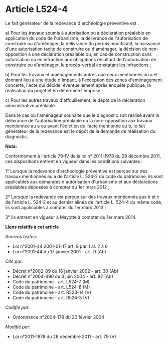 # Article L524-4

Le fait générateur de la redevance d'archéologie préventive est :

a) Pour les travaux soumis à autorisation ou à déclaration préalable en application du code de l'urbanisme,  la délivrance de
l'autorisation de construire ou d'aménager, la  délivrance du permis modificatif, la naissance d'une autorisation tacite  de
construire ou d'aménager, la décision de non-opposition à une  déclaration préalable ou, en cas de construction sans
autorisation ou en  infraction aux obligations résultant de l'autorisation de construire ou  d'aménager, le procès-verbal
constatant les infractions ; 

b) Pour les travaux et aménagements autres que ceux mentionnés au a et donnant lieu à une étude d'impact, à l'exception des
zones d'aménagement concerté, l'acte qui décide, éventuellement après enquête publique, la réalisation du projet et en
détermine l'emprise ;

c) Pour les autres travaux d'affouillement, le dépôt de la déclaration administrative préalable.

Dans le cas où l'aménageur souhaite que le diagnostic soit réalisé avant la délivrance de l'autorisation préalable ou la non-
opposition aux travaux mentionnée au a ou avant l'édiction de l'acte mentionné au b, le fait générateur de la redevance est
le dépôt de la demande de réalisation du diagnostic.

**Nota:**

Conformément à l'article 79-IV de la loi n° 2011-1978 du 29 décembre 2011, ces dispositions entrent en vigueur dans les
conditions suivantes : 

1° Lorsque la redevance d'archéologie préventive est perçue sur des travaux mentionnés au a de l'article L. 524-2 du code du
patrimoine, ils sont applicables aux demandes d'autorisation d'urbanisme et aux déclarations préalables déposées à compter du
1er mars 2012 ; 

2° Lorsque la redevance est perçue sur des travaux mentionnés aux b et c de l'article L. 524-2 et au dernier alinéa de
l'article L. 524-4 du même code, ils sont applicables à compter du 1er mars 2013 ; 

3° Ils entrent en vigueur à Mayotte à compter du 1er mars 2014.

**Liens relatifs à cet article**

_Anciens textes_:

  - Loi n°2001-44 2001-01-17 art. 9 par. I al. 2 à 6
  - Loi n°2001-44 du 17 janvier 2001 - art. 9 (Ab)

_Cité par_:

  - Décret n°2002-89 du 16 janvier 2002 - art. 30 (Ab)
  - Décret n°2004-490 du 3 juin 2004 - art. 82 (Ab)
  - Code du patrimoine - art. L524-7 (M)
  - Code du patrimoine - art. L524-8 (M)
  - Code du patrimoine - art. R523-14 (V)
  - Code du patrimoine - art. R524-3 (V)

_Codifié par_:

  - Ordonnance n°2004-178 du 20 février 2004

_Modifié par_:

  - Loi n°2011-1978 du 28 décembre 2011 - art. 79 (V)
